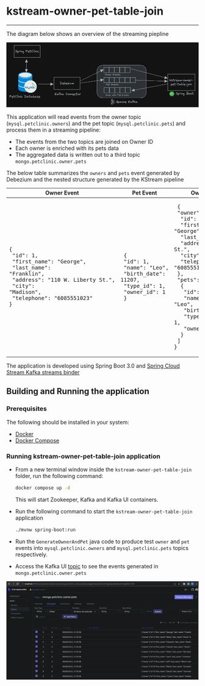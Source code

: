 # kstream-owner-pet-table-join
<hr/>

The diagram below shows an overview of the streaming piepline

![Flow](docs/flow.png)

This application will read events from the owner topic (`mysql.petclinic.owners`) and the pet topic (`mysql.petclinic.pets`) and process them in a streaming pipeline:

- The events from the two topics are joined on Owner ID
- Each owner is enriched with its pets data
- The aggregated data is written out to a third topic `mongo.petclinic.owner.pets`

The below table summarizes the `owners` and `pets` event generated by Debezium and the nested structure generated by the KStream pipeline

| Owner Event                                                                                                                                                                                                     | Pet Event                                                                                                                                       | Owner with Pet Event                                                                                                                                                                                                                                                                                                                                                                                                                                                                                                                     |
|-----------------------------------------------------------------------------------------------------------------------------------------------------------------------------------------------------------------|-------------------------------------------------------------------------------------------------------------------------------------------------|------------------------------------------------------------------------------------------------------------------------------------------------------------------------------------------------------------------------------------------------------------------------------------------------------------------------------------------------------------------------------------------------------------------------------------------------------------------------------------------------------------------------------------------|
| <pre>{<br>&nbsp;"id": 1,<br>&nbsp;"first_name": "George",<br>&nbsp;"last_name": "Franklin",<br>&nbsp;"address": "110 W. Liberty St.",<br>&nbsp;"city": "Madison",<br>&nbsp;"telephone": "6085551023"<br>}</pre> | <pre> {<br>&nbsp;"id": 1,<br>&nbsp;"name": "Leo",<br>&nbsp;"birth_date": 11207,<br>&nbsp;"type_id": 1,<br>&nbsp;"owner_id": 1<br>&nbsp;} </pre> | <pre> {<br>&nbsp;"owner": {<br>&nbsp;&nbsp;"id": 1,<br>&nbsp;&nbsp;"first_name": "George",<br>&nbsp;&nbsp;"last_name": "Franklin",<br>&nbsp;&nbsp;"address": "110 W. Liberty St.",<br>&nbsp;&nbsp;"city": "Madison",<br>&nbsp;&nbsp;"telephone": "6085551023"<br>&nbsp;},<br>&nbsp;"pets": [<br>&nbsp;&nbsp;{<br>&nbsp;&nbsp;&nbsp;"id": 1,<br>&nbsp;&nbsp;&nbsp;"name": "Leo",<br>&nbsp;&nbsp;&nbsp;"birth_date": "11207",<br>&nbsp;&nbsp;&nbsp;"type_id": 1,<br>&nbsp;&nbsp;&nbsp;"owner_id": 1<br>&nbsp;&nbsp;}<br>&nbsp;]<br>}</pre> |


The application is developed using Spring Boot 3.0 and [Spring Cloud Stream Kafka streams binder](https://docs.spring.io/spring-cloud-stream-binder-kafka/docs/current/reference/html/spring-cloud-stream-binder-kafka.html#_kafka_streams_binder)

## Building and Running the application

### Prerequisites
The following should be installed in your system:

* [Docker](https://docs.docker.com/engine/install/)
* [Docker Compose](https://docs.docker.com/compose/install/)

### Running kstream-owner-pet-table-join application

- From a new terminal window inside the `kstream-owner-pet-table-join` folder, run the following command:

    ```bash
    docker compose up -d
    ```
  This will start Zookeeper, Kafka and Kafka UI containers.


- Run the following command to start the `kstream-owner-pet-table-join` application
    ```bash
    ./mvnw spring-boot:run
    ```
  
- Run the `GenerateOwnerAndPet` java code to produce test `owner` and `pet` events into `mysql.petclinic.owners` and `mysql.petclinic.pets` topics respectively.


- Access the Kafka UI [topic](http://localhost:8087/ui/clusters/local/all-topics/mongo.petclinic.owner.pets/messages?keySerde=String&valueSerde=String&limit=100) to see the events generated in `mongo.petclinic.owner.pets`

![Topic](docs/topic.png)
